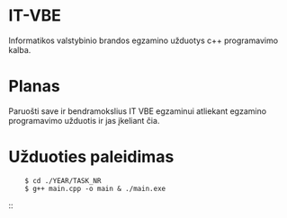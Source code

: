 # IT-VBE
Informatikos valstybinio brandos egzamino užduotys c++ programavimo kalba.

# Planas
Paruošti save ir bendramokslius IT VBE egzaminui atliekant egzamino programavimo užduotis
ir jas įkeliant čia.

# Užduoties paleidimas

        $ cd ./YEAR/TASK_NR
        $ g++ main.cpp -o main & ./main.exe

::